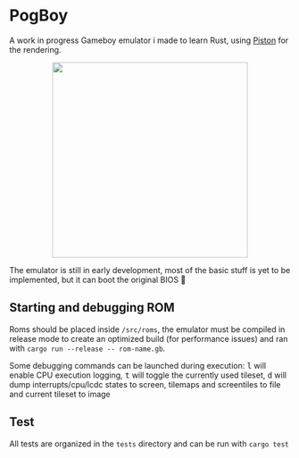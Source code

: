 # PogBoy
A work in progress Gameboy emulator i made to learn Rust, using [Piston](https://www.piston.rs/) for the rendering.

<p align="center">
<img width="350px" src="https://i.imgur.com/gB4gPDs.png"/>
</p>

The emulator is still in early development, most of the basic stuff is yet to be implemented, but it can boot the original BIOS 🎉

## Starting and debugging ROM
Roms should be placed inside `/src/roms`, the emulator must be compiled in release mode to create an optimized build (for performance issues) and ran with `cargo run --release -- rom-name.gb`.

Some debugging commands can be launched during execution: <kbd>l</kbd> will enable CPU execution logging, <kbd>t</kbd> will toggle the currently used tileset, <kbd>d</kbd> will dump interrupts/cpu/lcdc states to screen, tilemaps and screentiles to file and current tileset to image

## Test
All tests are organized in the `tests` directory and can be run with `cargo test`
